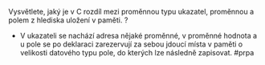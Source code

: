 Vysvětlete, jaký je v C rozdíl mezi proměnnou typu ukazatel, proměnnou a polem z hlediska uložení v paměti.
?
- V ukazateli se nachází adresa nějaké proměnné, v proměnné hodnota a u pole se po deklaraci zarezervují za sebou jdoucí místa v paměti o velikosti datového typu pole, do kterých lze následně zapisovat.
#prpa
<!--SR:!2023-11-25,3,250--> 